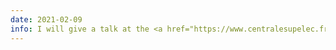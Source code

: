 ```yaml
---
date: 2021-02-09
info: I will give a talk at the <a href="https://www.centralesupelec.fr/en/digital-vision-center-cvn" target="_blank">Digital Vision Center</a> (Inria Saclay) - <a href="/download/2021_seminar_CVN.pdf"><i class="far fa-file-pdf"></i> slides</a>
---
```


